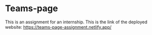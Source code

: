 # Teams-page
This is an assignment for an internship.
This is the link of the deployed website: 
https://teams-page-assignment.netlify.app/
